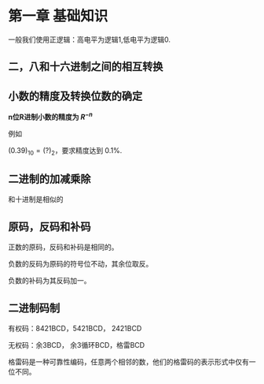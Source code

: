 # 第一章 基础知识

一般我们使用正逻辑：高电平为逻辑1,低电平为逻辑0.

## 二，八和十六进制之间的相互转换

## 小数的精度及转换位数的确定

**n位R进制小数的精度为 $R^{-n}$**

例如

$(0.39)_{10} = ( ? )_2$，要求精度达到 0.1%.

## 二进制的加减乘除

和十进制是相似的

## 原码，反码和补码

正数的原码，反码和补码是相同的。

负数的反码为原码的符号位不动，其余位取反。

负数的补码为其反码加一。

## 二进制码制

有权码：8421BCD，5421BCD， 2421BCD

无权码：余3BCD， 余3循环BCD，格雷BCD

格雷码是一种可靠性编码，任意两个相邻的数，他们的格雷码的表示形式中仅有一位不同。